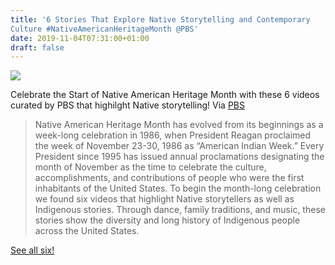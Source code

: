 ```yaml
---
title: '6 Stories That Explore Native Storytelling and Contemporary
Culture #NativeAmericanHeritageMonth @PBS'
date: 2019-11-04T07:31:00+01:00
draft: false
---
```


[![](https://cdn-blog.adafruit.com/uploads/2019/11/preview-lightbox-adafruit_NativeAmericanHeritageMonth_2019_blog-600x202.jpg)](https://blog.adafruit.com/tag/native-american-heritage-month/)

Celebrate the Start of Native American Heritage Month with these 6 videos curated by PBS that highilght Native storytelling! Via [PBS](https://www.pbs.org/articles/2019/11/celebrate-native-american-heritage-month-with-pbs/?utm_source=twitter&utm_medium=pbsofficial)

> Native American Heritage Month has evolved from its beginnings as a week-long celebration in 1986, when President Reagan proclaimed the week of November 23-30, 1986 as “American Indian Week.” Every President since 1995 has issued annual proclamations designating the month of November as the time to celebrate the culture, accomplishments, and contributions of people who were the first inhabitants of the United States. To begin the month-long celebration we found six videos that highlight Native storytellers as well as Indigenous stories. Through dance, family traditions, and music, these stories show the diversity and long history of Indigenous people across the United States.

[See all six!](https://www.pbs.org/articles/2019/11/celebrate-native-american-heritage-month-with-pbs/?utm_source=twitter&utm_medium=pbsofficial)